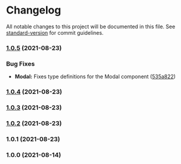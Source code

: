# Changelog

All notable changes to this project will be documented in this file. See [standard-version](https://github.com/conventional-changelog/standard-version) for commit guidelines.

### [1.0.5](https://github.com/vini-vici/viddi/compare/v1.0.4...v1.0.5) (2021-08-23)


### Bug Fixes

* **Modal:** Fixes type definitions for the Modal component ([535a822](https://github.com/vini-vici/viddi/commit/535a82248b1b3f90070d54396d623aca3713cb6d))

### [1.0.4](https://github.com/vini-vici/viddi/compare/v1.0.3...v1.0.4) (2021-08-23)

### [1.0.3](https://github.com/vini-vici/viddi/compare/v1.0.2...v1.0.3) (2021-08-23)

### [1.0.2](https://github.com/vini-vici/viddi/compare/v1.0.1...v1.0.2) (2021-08-23)

### 1.0.1 (2021-08-23)

### 1.0.0 (2021-08-14)
